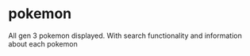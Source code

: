 # pokemon
All gen 3 pokemon displayed. With search functionality and information about each pokemon
